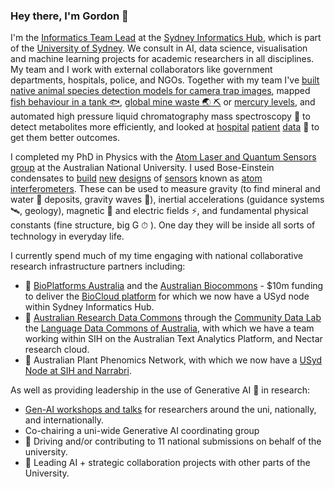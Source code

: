 ### Hey there, I'm Gordon  👋
I'm the [Informatics Team Lead](https://www.linkedin.com/in/gdmcdonald/) at the [Sydney Informatics Hub](https://www.sydney.edu.au/sydney-informatics-hub), which is part of the [University of Sydney](https://www.sydney.edu.au). We consult in AI, data science, visualisation and machine learning projects for academic researchers in all disciplines. My team and I work with external collaborators like government departments, hospitals, police, and NGOs. Together with my team I've [built native animal species detection models for camera trap images](https://marsupial-ai.github.io/web/), mapped [fish behaviour in a tank 🐟](https://eprints.whiterose.ac.uk/145571/3/rspb.2019.0448.pdf), [global mine waste 🌏 ⛏](https://tailing.grida.no/) or [mercury levels](https://gdmcdonald.github.io/mercury/), and automated high pressure liquid chromatography mass spectroscopy 💉 to detect metabolites more efficiently, and looked at [hospital](https://dhin.net.au/project-update-speed-extract/) [patient](https://www.mdpi.com/1660-4601/16/8/1326/pdf) [data](https://adc.bmj.com/content/104/12/1150.abstract) 🏥 to get them better outcomes.

I completed my PhD in Physics with the [Atom Laser and Quantum Sensors group](http://atomlaser.anu.edu.au/) at the Australian National University. I used Bose-Einstein condensates to [build](https://journals.aps.org/prl/abstract/10.1103/PhysRevLett.113.013002) [new](https://arxiv.org/abs/1311.2143) [designs](https://iopscience.iop.org/article/10.1088/1367-2630/16/7/073035) of [sensors](https://arxiv.org/abs/1307.0268) known as [atom interferometers](https://openresearch-repository.anu.edu.au/bitstream/1885/152398/2/01_Hardman_Simultaneous_Precision_2016.pdf). These can be used to measure gravity (to find mineral and water 🌊 deposits, gravity waves 🌠), inertial accelerations (guidance systems 🛰, geology), magnetic 🧲 and electric fields ⚡️, and fundamental physical constants (fine structure, big G ⏱ ). One day they will be inside all sorts of technology in everyday life.

I currently spend much of my time engaging with national collaborative research infrastructure partners including:
- 🧬 [BioPlatforms Australia](https://bioplatforms.com) and the [Australian Biocommons](http://biocommons.org.au) - $10m funding to deliver the [BioCloud platform](https://www.biocommons.org.au/biocloud) for which we now have a USyd node within Sydney Informatics Hub.
-	📖 [Australian Research Data Commons](https://ardc.edu.au) through the [Community Data Lab](https://ardc.edu.au/project/ardc-community-data-lab/) the [Language Data Commons of Australia](http://ldaca.edu.au), with which we have a team working within SIH on the Australian Text Analytics Platform, and Nectar research cloud.
-	🌱 Australian Plant Phenomics Network, with which we now have a [USyd Node at SIH and Narrabri](https://www.plantphenomics.org.au/our-nodes/university-of-sydney).

As well as providing leadership in the use of Generative AI 🤖 in research:
-	[Gen-AI workshops and talks](https://github.com/gdmcdonald/Talks/blob/main/README.md) for researchers around the uni, nationally, and internationally.
-	Co-chairing a uni-wide Generative AI coordinating group
- 📄 Driving and/or contributing to 11 national submissions on behalf of the university.
- 🤝 Leading AI + strategic collaboration projects with other parts of the University.
